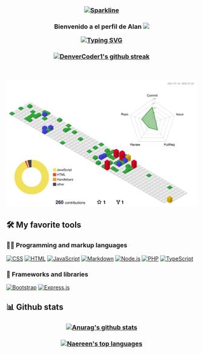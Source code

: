 <h3 align="center">

  [![Sparkline](https://stars.medv.io/Naereen/badges.svg)](https://stars.medv.io/Naereen/badges)
</h3>
<h3 align="center">
  Bienvenido a el perfil de Alan
  <img src="https://media.giphy.com/media/hvRJCLFzcasrR4ia7z/giphy.gif" width="28">

  [![Typing SVG](https://readme-typing-svg.herokuapp.com/?lines=Mientras+unos+sufren+por+amor;Yo+sufro+porque+no+compila)](https://git.io/typing-svg)
</h3>
<h3 align="center">

  [![DenverCoder1's github streak](https://github-readme-streak-stats.herokuapp.com/?user=IngeScobedo&theme=blue-green)](https://github.com/DenverCoder1/github-readme-streak-stats)

  <br/>

  ![](./profile-3d-contrib/profile-gitblock.svg)

</h3>



## 🛠️ My favorite tools

### 👨‍💻 Programming and markup languages

<p>
    <a href="https://github.com/search?q=user%3ADenverCoder1+language%3Acss"><img alt="CSS" src="https://img.shields.io/badge/CSS-1572B6.svg?logo=css3&logoColor=white"></a>
    <a href="https://github.com/search?q=user%3ADenverCoder1+language%3Ahtml"><img alt="HTML" src="https://img.shields.io/badge/HTML-E34F26.svg?logo=html5&logoColor=white"></a>
    <a href="https://github.com/search?q=user%3ADenverCoder1+language%3Ajavascript"><img alt="JavaScript" src="https://img.shields.io/badge/JavaScript-F7DF1E.svg?logo=javascript&logoColor=black"></a>
    <a href="https://github.com/search?q=user%3ADenverCoder1+language%3Amarkdown"><img alt="Markdown" src="https://img.shields.io/badge/Markdown-000000.svg?logo=markdown&logoColor=white"></a>
    <a href="https://github.com/search?q=user%3ADenverCoder1+language%3Ajavascript"><img alt="Node.js" src="https://img.shields.io/badge/Node.js-43853D.svg?logo=node.js&logoColor=white"></a>
    <a href="https://github.com/search?q=user%3ADenverCoder1+language%3Aphp"><img alt="PHP" src="https://img.shields.io/badge/PHP-777BB4.svg?logo=php&logoColor=white"></a>
    <a href="https://github.com/search?q=user%3ADenverCoder1+language%3AtypeScript"><img alt="TypeScript" src="https://img.shields.io/badge/TypeScript-007ACC.svg?logo=typescript&logoColor=white"></a>
</p>

### 🧰 Frameworks and libraries

<p>
    <a href="#"><img alt="Bootstrap" src="https://img.shields.io/badge/Bootstrap-7952B3.svg?logo=bootstrap&logoColor=white"></a>
    <a href="#"><img alt="Express.js" src="https://img.shields.io/badge/Express.js-404d59.svg?logo=express&logoColor=white"></a>
</p>

## 📊 Github stats

<!-- https://github.com/anuraghazra/github-readme-stats -->
<h3 align="center">


[![Anurag's github stats](https://github-readme-stats.vercel.app/api?username=IngeScobedo&theme=blue-green)](https://github.com/anuraghazra/github-readme-stats)
</h3>
<h3 align="center">


[![Naereen's top languages](https://github-readme-stats.vercel.app/api/top-langs/?username=IngeScobedo&theme=blue-green)](https://github.com/anuraghazra/github-readme-stats)
</h3>


<!--
**IngeScobedo/IngeScobedo** is a ✨ _special_ ✨ repository because its `README.md` (this file) appears on your GitHub profile.

Here are some ideas to get you started:

- 🔭 I’m currently working on ...
- 🌱 I’m currently learning ...
- 👯 I’m looking to collaborate on ...
- 🤔 I’m looking for help with ...
- 💬 Ask me about ...
- 📫 How to reach me: ...
- 😄 Pronouns: ...
- ⚡ Fun fact: ...
-->
